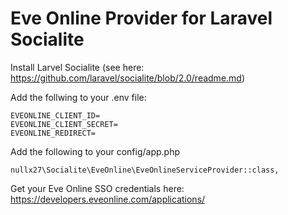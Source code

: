 # Eve Online Provider for Laravel Socialite

Install Larvel Socialite (see here: https://github.com/laravel/socialite/blob/2.0/readme.md)

Add the follwing to your .env file:

```
EVEONLINE_CLIENT_ID=
EVEONLINE_CLIENT_SECRET=
EVEONLINE_REDIRECT=
```

Add the following to your config/app.php
```
nullx27\Socialite\EveOnline\EveOnlineServiceProvider::class,
```

Get your Eve Online SSO credentials here: https://developers.eveonline.com/applications/
